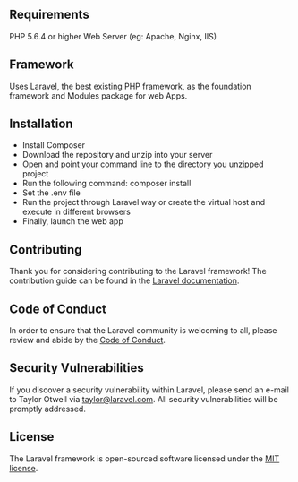 ## Requirements
PHP 5.6.4 or higher
Web Server (eg: Apache, Nginx, IIS)

## Framework
Uses Laravel, the best existing PHP framework, as the foundation framework and Modules package for web Apps.

## Installation
- Install Composer
- Download the repository and unzip into your server
- Open and point your command line to the directory you unzipped project 
- Run the following command: composer install
- Set the .env file 
- Run the project through Laravel way or create the virtual host and execute in different browsers
- Finally, launch the web app

## Contributing

Thank you for considering contributing to the Laravel framework! The contribution guide can be found in the [Laravel documentation](https://laravel.com/docs/contributions).

## Code of Conduct

In order to ensure that the Laravel community is welcoming to all, please review and abide by the [Code of Conduct](https://laravel.com/docs/contributions#code-of-conduct).

## Security Vulnerabilities

If you discover a security vulnerability within Laravel, please send an e-mail to Taylor Otwell via [taylor@laravel.com](mailto:taylor@laravel.com). All security vulnerabilities will be promptly addressed.

## License

The Laravel framework is open-sourced software licensed under the [MIT license](https://opensource.org/licenses/MIT).
